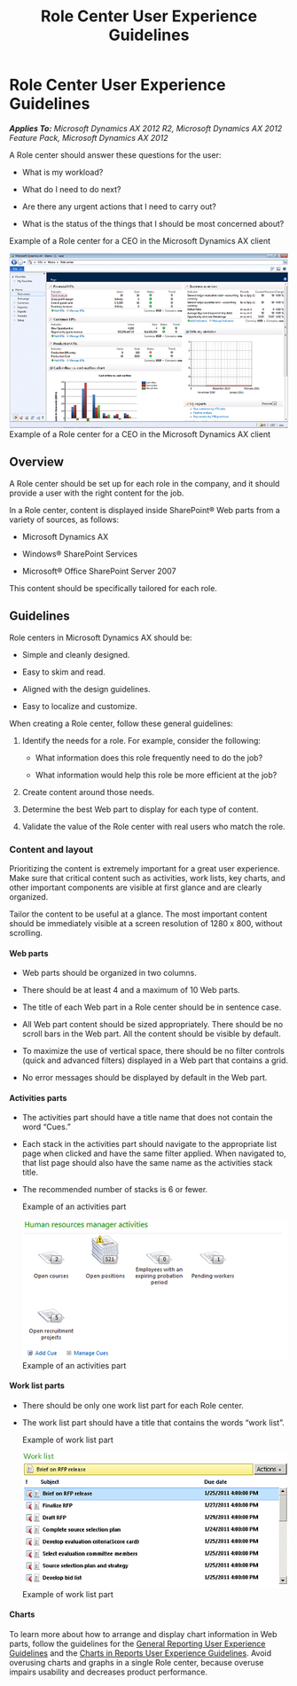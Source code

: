 ﻿---
title: Role Center User Experience Guidelines
TOCTitle: Role Center
ms:assetid: d4d576d1-639f-464b-a27e-d39123340384
ms:mtpsurl: https://msdn.microsoft.com/en-us/library/Gg886608(v=AX.60)
ms:contentKeyID: 35267972
ms.date: 11/07/2012
mtps_version: v=AX.60
---

# Role Center User Experience Guidelines 


_**Applies To:** Microsoft Dynamics AX 2012 R2, Microsoft Dynamics AX 2012 Feature Pack, Microsoft Dynamics AX 2012_

A Role center should answer these questions for the user:

  - What is my workload?

  - What do I need to do next?

  - Are there any urgent actions that I need to carry out?

  - What is the status of the things that I should be most concerned about?

Example of a Role center for a CEO in the Microsoft Dynamics AX client

  
![A Role center in the client](images/Gg886608.RoleCenter_client_01(AX.60).png "A Role center in the client")Example of a Role center for a CEO in the Microsoft Dynamics AX client

## Overview

A Role center should be set up for each role in the company, and it should provide a user with the right content for the job.

In a Role center, content is displayed inside SharePoint® Web parts from a variety of sources, as follows:

  - Microsoft Dynamics AX

  - Windows® SharePoint Services

  - Microsoft® Office SharePoint Server 2007

This content should be specifically tailored for each role.

## Guidelines

Role centers in Microsoft Dynamics AX should be:

  - Simple and cleanly designed.

  - Easy to skim and read.

  - Aligned with the design guidelines.

  - Easy to localize and customize.

When creating a Role center, follow these general guidelines:

1.  Identify the needs for a role. For example, consider the following:
    
      - What information does this role frequently need to do the job?
    
      - What information would help this role be more efficient at the job?

2.  Create content around those needs.

3.  Determine the best Web part to display for each type of content.

4.  Validate the value of the Role center with real users who match the role.

### Content and layout

Prioritizing the content is extremely important for a great user experience. Make sure that critical content such as activities, work lists, key charts, and other important components are visible at first glance and are clearly organized.

Tailor the content to be useful at a glance. The most important content should be immediately visible at a screen resolution of 1280 x 800, without scrolling.

#### Web parts

  - Web parts should be organized in two columns.

  - There should be at least 4 and a maximum of 10 Web parts.

  - The title of each Web part in a Role center should be in sentence case.

  - All Web part content should be sized appropriately. There should be no scroll bars in the Web part. All the content should be visible by default.

  - To maximize the use of vertical space, there should be no filter controls (quick and advanced filters) displayed in a Web part that contains a grid.

  - No error messages should be displayed by default in the Web part.

#### Activities parts

  - The activities part should have a title name that does not contain the word “Cues.”

  - Each stack in the activities part should navigate to the appropriate list page when clicked and have the same filter applied. When navigated to, that list page should also have the same name as the activities stack title.

  - The recommended number of stacks is 6 or fewer.
    
    Example of an activities part
    
      
    ![An activities part](images/Gg886604.RoleCenter_activities_02(AX.60).png "An activities part")Example of an activities part

#### Work list parts

  - There should be only one work list part for each Role center.

  - The work list part should have a title that contains the words “work list”.
    
    Example of work list part
    
      
    ![A work list part](images/Gg886604.RoleCenter_worklist_03(AX.60).png "A work list part")Example of work list part

#### Charts

To learn more about how to arrange and display chart information in Web parts, follow the guidelines for the [General Reporting User Experience Guidelines](general-reporting-user-experience-guidelines.md) and the [Charts in Reports User Experience Guidelines](charts-in-reports-user-experience-guidelines.md). Avoid overusing charts and graphs in a single Role center, because overuse impairs usability and decreases product performance.

